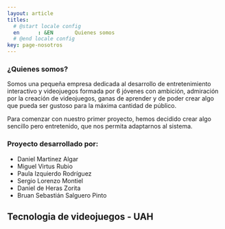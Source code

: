 ```yaml
---
layout: article
titles:
  # @start locale config
  en      : &EN       Quienes somos
  # @end locale config
key: page-nosotros
---
```


### ¿Quienes somos?
Somos una pequeña empresa dedicada al desarrollo de entretenimiento interactivo y videojuegos formada por 6 jóvenes con ambición, admiración por la creación de videojuegos, ganas de aprender y de poder crear algo que pueda ser gustoso para la máxima cantidad de público.

Para comenzar con nuestro primer proyecto, hemos decidido crear algo sencillo pero entretenido, que nos permita adaptarnos al sistema.

### Proyecto desarrollado por:

- Daniel Martinez Algar 
- Miguel Virtus Rubio
- Paula Izquierdo Rodríguez
- Sergio Lorenzo Montiel
- Daniel de Heras Zorita
- Bruan Sebastián Salguero Pinto

## Tecnologia de videojuegos - UAH